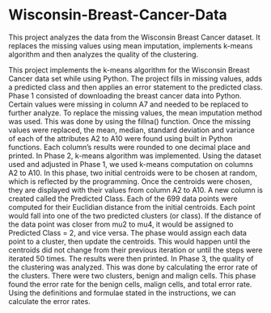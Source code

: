 # Wisconsin-Breast-Cancer-Data
This project analyzes the data from the Wisconsin Breast Cancer dataset. It replaces the missing values using mean imputation, implements k-means algorithm and then analyzes the quality of the clustering.


This project implements the k-means algorithm for the Wisconsin Breast Cancer data set while using Python. The project fills in missing values, adds a predicted class and then applies an error statement to the predicted class.
Phase 1 consisted of downloading the breast cancer data into Python. Certain values were missing in column A7 and needed to be replaced to further analyze. To replace the missing values, the mean imputation method was used. This was done by using the fillna() function. Once the missing values were replaced, the mean, median, standard deviation and variance of each of the attributes A2 to A10 were found using built in Python functions. Each column’s results were rounded to one decimal place and printed.
In Phase 2, k-means algorithm was implemented. Using the dataset used and adjusted in Phase 1, we used k-means computation on columns A2 to A10. In this phase, two initial centroids were to be chosen at random, which is reflected by the programming. Once the centroids were chosen, they are displayed with their values from column A2 to A10. A new column is created called the Predicted Class. Each of the 699 data points were computed for their Euclidian distance from the initial centroids. Each point would fall into one of the two predicted clusters (or class). If the distance of the data point was closer from mu2 to mu4, it would be assigned to Predicted Class = 2, and vice versa. The phase would assign each data point to a cluster, then update the centroids. This would happen until the centroids did not change from their previous iteration or until the steps were iterated 50 times. The results were then printed.
In Phase 3, the quality of the clustering was analyzed. This was done by calculating the error rate of the clusters. There were two clusters, benign and malign cells. This phase found the error rate for the
benign cells, malign cells, and total error rate. Using the definitions and formulae stated in the instructions, we can calculate the error rates. 
